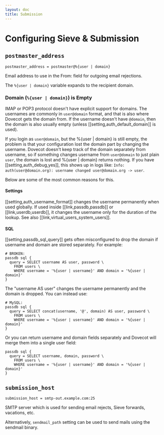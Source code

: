 ```yaml
---
layout: doc
title: Submission
---
```


# Configuring Sieve & Submission

## `postmaster_address`

`postmaster_address = postmaster@%{user | domain}`

Email address to use in the From: field for outgoing email rejections.

The `%{user | domain}` variable expands to the recipient domain.

### Domain (`%{user | domain}`) is Empty

IMAP or POP3 protocol doesn't have explicit support for domains. The
usernames are commonly in `user@domain` format, and that is also where
Dovecot gets the domain from. If the username doesn't have `@domain`, then
the domain is also usually empty (unless [[setting,auth_default_domain]]
is used).

If you login as `user@domain`, but the %{user | domain} is still empty, the problem is
that your configuration lost the domain part by changing the username.
Dovecot doesn't keep track of the domain separately from username, so if
something changes username from `user@domain` to just plain `user`, the
domain is lost and %{user | domain} returns nothing. If you have [[setting,auth_debug,yes]],
this shows up in logs like:
`Info: auth(user@domain.org): username changed user@domain.org -> user`.

Below are some of the most common reasons for this.

#### Settings

[[setting,auth_username_format]] changes the username permanently when used
globally. If used inside [[link,passdb,passdb]] or [[link,userdb,userdb]], it
changes the username only for the duration of the lookup. See also
[[link,virtual_users_system_users]].

#### SQL

[[setting,passdb_sql_query]] gets often misconfigured to drop the domain if
username and domain are stored separately. For example:

```[dovecot.conf]
# BROKEN:
passdb sql {
  query = SELECT username AS user, password \
    FROM users \
    WHERE username = '%{user | username}' AND domain = '%{user | domain}'
}
```

The "username AS user" changes the username permanently and the domain
is dropped. You can instead use:

```[dovecot.conf]
# MySQL:
passdb sql {
  query = SELECT concat(username, '@', domain) AS user, password \
    FROM users \
    WHERE username = '%{user | username}' AND domain = '%{user | domain}'
}
```

Or you can return username and domain fields separately and Dovecot will
merge them into a single user field:

```[dovecot.conf]
passdb sql {
  query = SELECT username, domain, password \
    FROM users \
    WHERE username = '%{user | username}' AND domain = '%{user | domain}'
}
```

## `submission_host`

`submission_host = smtp-out.example.com:25`

SMTP server which is used for sending email rejects, Sieve forwards,
vacations, etc.

Alternatively, `sendmail_path` setting can be used to send mails using the
sendmail binary.
